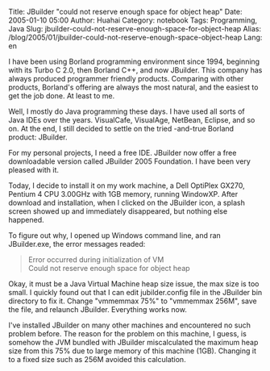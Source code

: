 Title: JBuilder "could not reserve enough space for object heap"
Date: 2005-01-10 05:00
Author: Huahai
Category: notebook
Tags: Programming, Java
Slug: jbuilder-could-not-reserve-enough-space-for-object-heap
Alias: /blog/2005/01/jbuilder-could-not-reserve-enough-space-object-heap
Lang: en

I have been using Borland programming environment since 1994, beginning with its Turbo C 2.0, then Borland C++, and now JBuilder. This company has always produced programmer friendly products. Comparing with other products, Borland's offering are always the most natural, and the easiest to get the job done. At least to me.  

Well, I mostly do Java programming these days. I have used all sorts of Java IDEs over the years. VisualCafe, VisualAge, NetBean, Eclipse, and so on. At the end, I still decided to settle on the tried -and-true Borland product: JBuilder.  

For my personal projects, I need a free IDE. JBuilder now offer a free downloadable version called JBuilder 2005 Foundation. I have been very pleased with it.  

Today, I decide to install it on my work machine, a Dell OptiPlex GX270, Pentium 4 CPU 3.00GHz with 1GB memory, running WindowXP. After download and installation, when I clicked on the JBuilder icon, a splash screen showed up and immediately disappeared, but nothing else happened.  

To figure out why, I opened up Windows command line, and ran JBuilder.exe, the error messages readed: 

>Error occurred during initialization of VM  
>Could not reserve enough space for object heap  

Okay, it must be a Java Virtual Machine heap size issue, the max size is too small. I quickly found out that I can edit jubilder.config file in the JBuilder bin directory to fix it. Change "vmmemmax 75%" to "vmmemmax 256M", save the file, and relaunch JBuilder. Everything works now.  

I've installed JBuilder on many other machines and encountered no such problem before. The reason for the problem on this machine, I guess, is somehow the JVM bundled with JBuilder miscalculated the maximum heap size from this 75% due to large memory of this machine (1GB). Changing it to a fixed size such as 256M avoided this calculation.
